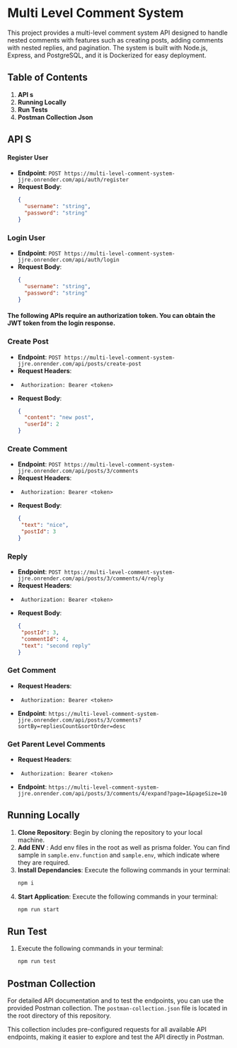 
# Multi Level Comment System
This project provides a multi-level comment system API designed to handle nested comments with features such as creating posts, adding comments with nested replies, and pagination. The system is built with Node.js, Express, and PostgreSQL, and it is Dockerized for easy deployment. 

## Table of Contents

1. **API s**
2. **Running Locally**
3. **Run Tests**
4. **Postman Collection Json**

## API S

#### Register User
- **Endpoint**: `POST https://multi-level-comment-system-jjre.onrender.com/api/auth/register`
- **Request Body**:
  ```json
  {
    "username": "string",
    "password": "string"
  }

### Login User
- **Endpoint**: `POST https://multi-level-comment-system-jjre.onrender.com/api/auth/login`
- **Request Body**:
  ```json
  {
    "username": "string",
    "password": "string"
  }
    ```
    
#### The following APIs require an authorization token. You can obtain the JWT token from the login response.

### Create Post
- **Endpoint**: `POST https://multi-level-comment-system-jjre.onrender.com/api/posts/create-post`
 - **Request Headers**:
- ```http
   Authorization: Bearer <token>
- **Request Body**:
  ```json
  {
    "content": "new post",
    "userId": 2
  }
 ### Create Comment
- **Endpoint**: `POST https://multi-level-comment-system-jjre.onrender.com/api/posts/3/comments`
- **Request Headers**:
- ```http
   Authorization: Bearer <token>
- **Request Body**:
  ```json
  {
   "text": "nice",
   "postId": 3
  }
  
 ### Reply
- **Endpoint**: `POST https://multi-level-comment-system-jjre.onrender.com/api/posts/3/comments/4/reply`
 - **Request Headers**:
- ```http
   Authorization: Bearer <token>
- **Request Body**:
  ```json
  {
   "postId": 3,
   "commentId": 4,
   "text": "second reply"
  }
 ### Get Comment
 - **Request Headers**:
- ```http
   Authorization: Bearer <token>
 - **Endpoint**: `https://multi-level-comment-system-jjre.onrender.com/api/posts/3/comments?sortBy=repliesCount&sortOrder=desc`
 
  
  ### Get Parent Level Comments
 - **Request Headers**:
- ```http
   Authorization: Bearer <token>
 - **Endpoint**: `https://multi-level-comment-system-jjre.onrender.com/api/posts/3/comments/4/expand?page=1&pageSize=10`
  
## Running Locally

1. **Clone Repository**: Begin by cloning the repository to your local machine.
2. **Add ENV** : Add  env files in the root as well as prisma folder. You can find sample in ``sample.env.function`` and ``sample.env``, which indicate where they are required.
3. **Install Dependancies**: Execute the following commands in your terminal:
    ```bash
   npm i
    ```
4. **Start Application**: Execute the following commands in your terminal:
    ```bash
   npm run start
    ```
  
## Run Test
1. Execute the following commands in your terminal:
    ```bash
   npm run test
    ```
## Postman Collection
For detailed API documentation and to test the endpoints, you can use the provided Postman collection. The ``postman-collection.json`` file is located in the root directory of this repository.

This collection includes pre-configured requests for all available API endpoints, making it easier to explore and test the API directly in Postman.
